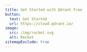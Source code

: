 ```yaml
---
title: Get Started with Qdrant Free
button:
  text: Get Started
  url: https://cloud.qdrant.io/
image:
  src: /img/rocket.svg
  alt: Rocket
sitemapExclude: true
---
```

